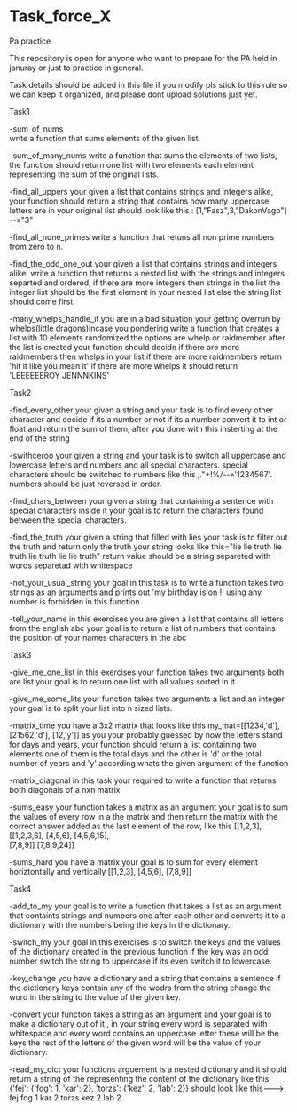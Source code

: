# Task_force_X
Pa practice

This repository is open for anyone who want to prepare for the PA held in januray or just to practice in general.

Task details should be added in this file if you modify pls stick to this rule so we can keep it organized,
and please dont upload solutions just yet.

Task1


-sum_of_nums    
write a function that sums elements of the given list.

-sum_of_many_nums 
write a function that sums the elements of two lists, the function should return one 
list with two elements each element representing the sum of the original lists.

-find_all_uppers
your given a list that contains strings and integers alike, your function should return a string that contains how many uppercase letters are in your original list
should look like this : [1,"Fasz",3,"DakonVago"] --»"3"

-find_all_none_primes
write a function that retuns all non prime numbers from zero to n.

-find_the_odd_one_out
your given a list that contains strings and integers alike, write a function that returns a nested list 
with the strings and integers separted and ordered, if there are more integers then strings in the list
the integer list should be the first element in your nested list else the string list should come first.


-many_whelps_handle_it
you are in a bad situation your getting overrun by whelps(little dragons)incase you pondering
write a function that creates a list with 10 elements randomized the options are whelp or raidmember
after the list is created your function should decide if there are more raidmembers then whelps in your list
if there are more raidmembers return 'hit it like you mean it' if there are more whelps it should return 'LEEEEEEROY JENNNKINS'


Task2

-find_every_other
your given a string and your task is to find every other character and decide if its a number or not
if its a number convert it to int or float and return the sum of them, after you done with this insterting at the end of the string


-swithceroo
your given a string and your task is to switch all uppercase and lowercase letters and numbers and all special characters.
special characters should be switched to numbers like this ,."+!%/--»'1234567'.
numbers should be just reversed in order.

-find_chars_between
your given a string that containing a sentence with special characters inside it your goal is to return the characters found between the special characters.

-find_the_truth
your given a string that filled with lies your task is to filter out the truth and return only the truth
your string looks like this="lie lie truth lie truth lie truth lie lie truth"
return value should be a string separeted with words separetad with whitespace

-not_your_usual_string
your goal in this task is to write a function takes two strings as an arguments and prints out 'my birthday is on <insert your birthday here> !' using any number is forbidden in this function.

-tell_your_name
in this exercises you are given a list that contains all letters from the english abc your goal is to return a list of numbers that contains the position of your names characters in the abc

Task3

-give_me_one_list
in this exercises your function takes two arguments both are list your goal is to return one list with all values sorted in it 

-give_me_some_lits
your function takes two arguments a list and an integer your goal is to split your list into n sized lists.

-matrix_time
you have a 3x2 matrix that looks like this my_mat=[[1234,'d'],
                                                   [21562,'d'],
                                                   [12,'y']]
as you your probably guessed by now the letters stand for days and years, your function should return a list containing two elements one of them is the total days and the other is 'd' or the total number of years and 'y' according whats the given argument of the function

-matrix_diagonal
in this task your required to write a function that returns both diagonals of a nxn matrix


-sums_easy
your function takes a matrix as an argument your goal is to sum the values of every row in a the matrix
and then return the matrix with the correct answer added as the last element of the row, 
like this [[1,2,3],  [[1,2,3,6],
           [4,5,6],   [4,5,6,15],  
           [7,8,9]]    [7,8,9,24]]

-sums_hard
you have a matrix your goal is to sum for every element horiztontally and vertically
[[1,2,3], 
 [4,5,6],
 [7,8,9]]

Task4

-add_to_my
your goal is to write a function that takes a list as an argument that containts strings and numbers one after each other and converts it to a dictionary with the numbers being the keys in the dictionary.

-switch_my
your goal in this exercises is to switch the keys and the values of the dictionary created in the previous function if the key was an odd number switch the string to uppercase if its even switch it to lowercase.


-key_change
you have a dictionary and a string that contains a sentence if the dictionary keys contain any of the wodrs from the string change the word in the string to the value of the given key.

-convert
your function takes a string as an argument and your goal is to make a dictionary out of it , in your string every word is separated with whitespace and every word contains an uppercase letter these will be the keys the rest of the letters of the given word will be the value of your dictionary.

-read_my_dict
    your functions arguement is a nested dictionary and it should return a string of the representing the content of the dictionary
    like this:
    {'fej': {'fog': 1, 'kar': 2}, 'torzs': {'kez': 2, 'lab': 2}} should look like this---> fej fog 1 kar 2
                                                                                           torzs kez 2 lab 2